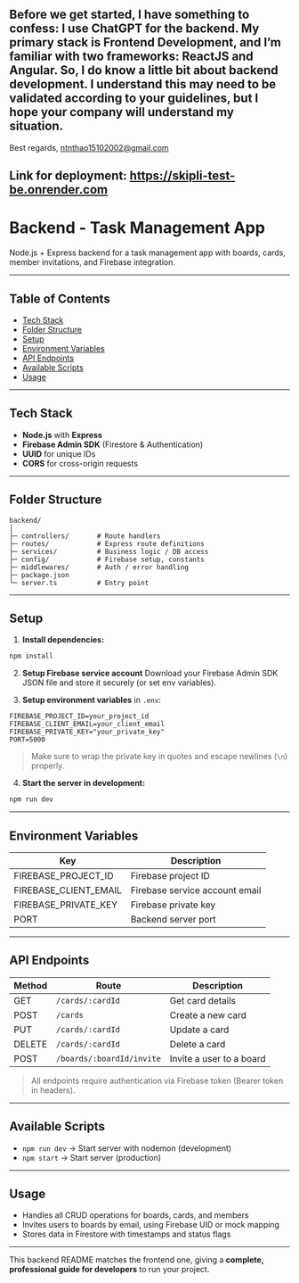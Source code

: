## Before we get started, I have something to confess: I use ChatGPT for the backend. My primary stack is Frontend Development, and I’m familiar with two frameworks: ReactJS and Angular. So, I do know a little bit about backend development. I understand this may need to be validated according to your guidelines, but I hope your company will understand my situation.
Best regards,
ntnthao15102002@gmail.com

## Link for deployment: https://skipli-test-be.onrender.com

# Backend - Task Management App

Node.js + Express backend for a task management app with boards, cards, member invitations, and Firebase integration.

---

## Table of Contents

- [Tech Stack](#tech-stack)
- [Folder Structure](#folder-structure)
- [Setup](#setup)
- [Environment Variables](#environment-variables)
- [API Endpoints](#api-endpoints)
- [Available Scripts](#available-scripts)
- [Usage](#usage)

---

## Tech Stack

- **Node.js** with **Express**
- **Firebase Admin SDK** (Firestore & Authentication)
- **UUID** for unique IDs
- **CORS** for cross-origin requests

---

## Folder Structure

```
backend/
│
├─ controllers/       # Route handlers
├─ routes/            # Express route definitions
├─ services/          # Business logic / DB access
├─ config/            # Firebase setup, constants
├─ middlewares/       # Auth / error handling
├─ package.json
└─ server.ts          # Entry point
```

---

## Setup

1. **Install dependencies:**

```bash
npm install
```

2. **Setup Firebase service account**
   Download your Firebase Admin SDK JSON file and store it securely (or set env variables).

3. **Setup environment variables** in `.env`:

```
FIREBASE_PROJECT_ID=your_project_id
FIREBASE_CLIENT_EMAIL=your_client_email
FIREBASE_PRIVATE_KEY="your_private_key"
PORT=5000
```

> Make sure to wrap the private key in quotes and escape newlines (`\n`) properly.

4. **Start the server in development:**

```bash
npm run dev
```

---

## Environment Variables

| Key                   | Description                    |
| --------------------- | ------------------------------ |
| FIREBASE_PROJECT_ID   | Firebase project ID            |
| FIREBASE_CLIENT_EMAIL | Firebase service account email |
| FIREBASE_PRIVATE_KEY  | Firebase private key           |
| PORT                  | Backend server port            |

---

## API Endpoints

| Method | Route                     | Description              |
| ------ | ------------------------- | ------------------------ |
| GET    | `/cards/:cardId`          | Get card details         |
| POST   | `/cards`                  | Create a new card        |
| PUT    | `/cards/:cardId`          | Update a card            |
| DELETE | `/cards/:cardId`          | Delete a card            |
| POST   | `/boards/:boardId/invite` | Invite a user to a board |

> All endpoints require authentication via Firebase token (Bearer token in headers).

---

## Available Scripts

- `npm run dev` → Start server with nodemon (development)
- `npm start` → Start server (production)

---

## Usage

- Handles all CRUD operations for boards, cards, and members
- Invites users to boards by email, using Firebase UID or mock mapping
- Stores data in Firestore with timestamps and status flags

---

This backend README matches the frontend one, giving a **complete, professional guide for developers** to run your project.
